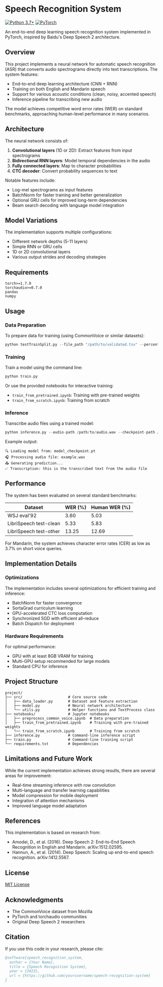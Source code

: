# Speech Recognition System

[![Python 3.7+](https://img.shields.io/badge/python-3.7+-blue.svg)](https://www.python.org/downloads/release/python-370/)
[![PyTorch](https://img.shields.io/badge/PyTorch-1.7+-red.svg)](https://pytorch.org/)

An end-to-end deep learning speech recognition system implemented in PyTorch, inspired by Baidu's Deep Speech 2 architecture.

## Overview

This project implements a neural network for automatic speech recognition (ASR) that converts audio spectrograms directly into text transcriptions. The system features:

- End-to-end deep learning architecture (CNN + RNN)
- Training on both English and Mandarin speech
- Support for various acoustic conditions (clean, noisy, accented speech)
- Inference pipeline for transcribing new audio

The model achieves competitive word error rates (WER) on standard benchmarks, approaching human-level performance in many scenarios.

## Architecture

The neural network consists of:

1. **Convolutional layers** (1D or 2D): Extract features from input spectrograms
2. **Bidirectional RNN layers**: Model temporal dependencies in the audio
3. **Fully connected layers**: Map to character probabilities
4. **CTC decoder**: Convert probability sequences to text

Notable features include:
- Log-mel spectrograms as input features
- BatchNorm for faster training and better generalization
- Optional GRU cells for improved long-term dependencies
- Beam search decoding with language model integration

## Model Variations

The implementation supports multiple configurations:
- Different network depths (5-11 layers)
- Simple RNN or GRU cells
- 1D or 2D convolutional layers
- Various output strides and decoding strategies

## Requirements

```
torch>=1.7.0
torchaudio>=0.7.0
pandas
numpy
```

## Usage

### Data Preparation

To prepare data for training (using CommonVoice or similar datasets):

```python
python testTrainSplit.py --file_path "/path/to/validated.tsv" --percent 20 --save_json_path "data/"
```

### Training

Train a model using the command line:

```python
python train.py
```

Or use the provided notebooks for interactive training:
- `train_from_pretrained.ipynb`: Training with pre-trained weights
- `train_from_scratch.ipynb`: Training from scratch

### Inference

Transcribe audio files using a trained model:

```python
python inference.py --audio-path /path/to/audio.wav --checkpoint-path /path/to/model.pt
```

Example output:
```
🔍 Loading model from: model_checkpoint.pt
🎧 Processing audio file: example.wav
📤 Generating prediction...
✅ Transcription: this is the transcribed text from the audio file
```

## Performance

The system has been evaluated on several standard benchmarks:

| Dataset | WER (%) | Human WER (%) |
|---------|---------|---------------|
| WSJ eval'92 | 3.60 | 5.03 |
| LibriSpeech test-clean | 5.33 | 5.83 |
| LibriSpeech test-other | 13.25 | 12.69 |

For Mandarin, the system achieves character error rates (CER) as low as 3.7% on short voice queries.

## Implementation Details

### Optimizations

The implementation includes several optimizations for efficient training and inference:

- BatchNorm for faster convergence
- SortaGrad curriculum learning
- GPU-accelerated CTC loss computation
- Synchronized SGD with efficient all-reduce
- Batch Dispatch for deployment

### Hardware Requirements

For optimal performance:
- GPU with at least 8GB VRAM for training
- Multi-GPU setup recommended for large models
- Standard CPU for inference

## Project Structure

```
project/
├── src/                     # Core source code
│   ├── data_loader.py       # Dataset and feature extraction
│   ├── model.py             # Neural network architecture
│   └── utils.py             # Helper functions and TextProcess class
├── notebooks/               # Jupyter notebooks
│   ├── preprocess_common_voice.ipynb  # Data preparation
│   ├── train_from_pretrained.ipynb    # Training with pre-trained weights
│   └── train_from_scratch.ipynb       # Training from scratch
├── inference.py             # Command-line inference script
├── train.py                 # Command-line training script
└── requirements.txt         # Dependencies
```

## Limitations and Future Work

While the current implementation achieves strong results, there are several areas for improvement:

- Real-time streaming inference with row convolution
- Multi-language and transfer learning capabilities
- Model compression for mobile deployment
- Integration of attention mechanisms
- Improved language model adaptation

## References

This implementation is based on research from:

- Amodei, D., et al. (2016). Deep Speech 2: End-to-End Speech Recognition in English and Mandarin. arXiv:1512.02595.
- Hannun, A., et al. (2014). Deep Speech: Scaling up end-to-end speech recognition. arXiv:1412.5567.

## License

[MIT License](LICENSE)

## Acknowledgments

- The CommonVoice dataset from Mozilla
- PyTorch and torchaudio communities
- Original Deep Speech 2 researchers

## Citation

If you use this code in your research, please cite:

```bibtex
@software{speech_recognition_system,
  author = {Your Name},
  title = {Speech Recognition System},
  year = {2023},
  url = {https://github.com/yourusername/speech-recognition-system}
}
```